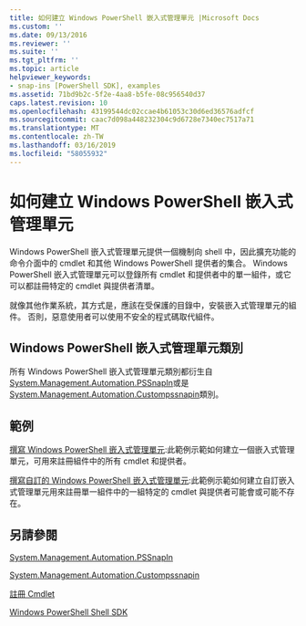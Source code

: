 ```yaml
---
title: 如何建立 Windows PowerShell 嵌入式管理單元 |Microsoft Docs
ms.custom: ''
ms.date: 09/13/2016
ms.reviewer: ''
ms.suite: ''
ms.tgt_pltfrm: ''
ms.topic: article
helpviewer_keywords:
- snap-ins [PowerShell SDK], examples
ms.assetid: 71bd9b2c-5f2e-4aa8-b5fe-08c956540d37
caps.latest.revision: 10
ms.openlocfilehash: 43199544dc02ccae4b61053c30d6ed36576adfcf
ms.sourcegitcommit: caac7d098a448232304c9d6728e7340ec7517a71
ms.translationtype: MT
ms.contentlocale: zh-TW
ms.lasthandoff: 03/16/2019
ms.locfileid: "58055932"
---
```

# <a name="how-to-create-a-windows-powershell-snap-in"></a>如何建立 Windows PowerShell 嵌入式管理單元

Windows PowerShell 嵌入式管理單元提供一個機制向 shell 中，因此擴充功能的命令介面中的 cmdlet 和其他 Windows PowerShell 提供者的集合。 Windows PowerShell 嵌入式管理單元可以登錄所有 cmdlet 和提供者中的單一組件，或它可以都註冊特定的 cmdlet 與提供者清單。

就像其他作業系統，其方式是，應該在受保護的目錄中，安裝嵌入式管理單元的組件。 否則，惡意使用者可以使用不安全的程式碼取代組件。

## <a name="windows-powershell-snap-in-classes"></a>Windows PowerShell 嵌入式管理單元類別

所有 Windows PowerShell 嵌入式管理單元類別都衍生自[System.Management.Automation.PSSnapIn](/dotnet/api/System.Management.Automation.PSSnapIn)或是[System.Management.Automation.Custompssnapin](/dotnet/api/System.Management.Automation.CustomPSSnapIn)類別。

## <a name="examples"></a>範例

[撰寫 Windows PowerShell 嵌入式管理單元](./writing-a-windows-powershell-snap-in.md):此範例示範如何建立一個嵌入式管理單元，可用來註冊組件中的所有 cmdlet 和提供者。

[撰寫自訂的 Windows PowerShell 嵌入式管理單元](./writing-a-custom-windows-powershell-snap-in.md):此範例示範如何建立自訂嵌入式管理單元用來註冊單一組件中的一組特定的 cmdlet 與提供者可能會或可能不存在。

## <a name="see-also"></a>另請參閱

[System.Management.Automation.PSSnapIn](/dotnet/api/System.Management.Automation.PSSnapIn)

[System.Management.Automation.Custompssnapin](/dotnet/api/System.Management.Automation.CustomPSSnapIn)

[註冊 Cmdlet](./registering-cmdlets.md)

[Windows PowerShell Shell SDK](../windows-powershell-reference.md)
